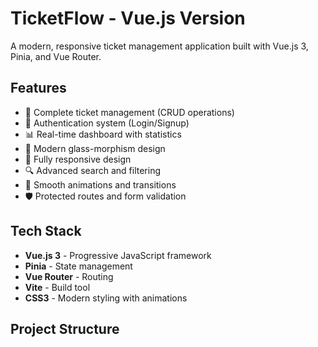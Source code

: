 # TicketFlow - Vue.js Version

A modern, responsive ticket management application built with Vue.js 3, Pinia, and Vue Router.

## Features

- 🎫 Complete ticket management (CRUD operations)
- 🔐 Authentication system (Login/Signup)
- 📊 Real-time dashboard with statistics
- 🎨 Modern glass-morphism design
- 📱 Fully responsive design
- 🔍 Advanced search and filtering
- 💫 Smooth animations and transitions
- 🛡️ Protected routes and form validation

## Tech Stack

- **Vue.js 3** - Progressive JavaScript framework
- **Pinia** - State management
- **Vue Router** - Routing
- **Vite** - Build tool
- **CSS3** - Modern styling with animations

## Project Structure
